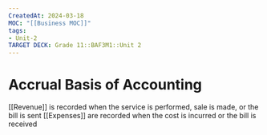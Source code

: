 ```yaml
---
CreatedAt: 2024-03-18
MOC: "[[Business MOC]]"
tags:
- Unit-2
TARGET DECK: Grade 11::BAF3M1::Unit 2
---
```


# Accrual Basis of Accounting
[[Revenue]] is recorded when the service is performed, sale is made, or the bill is sent [[Expenses]] are recorded when the cost is incurred or the bill is received
<!--ID: 1718216451589-->

